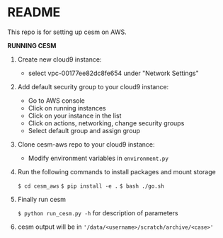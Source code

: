 # README #

This repo is for setting up cesm on AWS.

**RUNNING CESM**

1. Create new cloud9 instance:   
   - select vpc-00177ee82dc8fe654 under "Network Settings"

2. Add default security group to your cloud9 instance:    
   - Go to AWS console  
   - Click on running instances  
   - Click on your instance in the list  
   - Click on actions, networking, change security groups  
   - Select default group and assign group

3. Clone cesm-aws repo to your cloud9 instance:    
   - Modify environment variables in `environment.py`

4. Run the following commands to install packages and mount storage

    `$ cd cesm_aws`
    `$ pip install -e .`
    `$ bash ./go.sh`  

5. Finally run cesm
    
    `$ python run_cesm.py -h` for description of parameters  

6. cesm output will be in `'/data/<username>/scratch/archive/<case>'`

